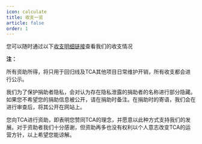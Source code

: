 ```yaml
---
icon: calculate
title: 收支一览
article: false
order: 1
---
```


<!-- more -->

您可以随时通过以下[收支明细链接](https://yigeyigeren-my.sharepoint.com/:x:/g/personal/repository_yigeyigeren_onmicrosoft_com/EUqkP98nqrBKtKAXTmRnHIIBRZU8DcTzZy8jlQMqt9a5HQ?e=VB6POT)查看我们的收支情况

**注：**

所有资助所得，将只用于回归线及TCA其他项目日常维护开销，所有收支都会进行公示。

我们为了保护捐助者隐私，会对认为存在隐私泄露的捐助者的名称进行部分隐藏。如果您不希望您的捐助信息被公开，请在捐助时备注。在捐助时的寄语，我们会在进行审查后，将其公开在网站上。

您向TCA进行资助，即表明您赞同TCA的理念，并愿意以此种方式支持我们的发展。对于资助者我们十分感谢，但资助再多也没有权利以个人意志改变TCA的运营方针，以上希望您能谅解。<eod />
